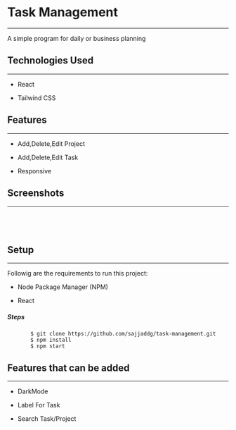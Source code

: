 <h1>Task Management</h1>
<hr><p>A simple program for daily or business planning</p><h2>Technologies Used</h2>
<hr><ul>
<li>React</li>
</ul><ul>
<li>Tailwind CSS</li>
</ul><h2>Features</h2>
<hr><ul>
<li>Add,Delete,Edit Project</li>
</ul><ul>
<li>Add,Delete,Edit Task</li>
</ul><ul>
<li>Responsive</li>
</ul><h2>Screenshots</h2>
<hr><p><img src="https://i.postimg.cc/ZqwmX0bx/Screenshot1.png" alt=""></p><p><img src="https://i.postimg.cc/kDPPWbsq/Screenshot2.png" alt=""></p><p><img src="https://i.postimg.cc/ZYGWwsDK/Screenshot3.png" alt=""></p><p><img src="https://i.postimg.cc/G2NChNsB/Screenshot5.png" alt=""></p><h2>Setup</h2>
<hr><p>Followig are the requirements to run this project:</p>
<ul>
<li>
<p>Node Package Manager (NPM)</p>
</li>
<li>
<p>React</p>
</li>
</ul><h5>Steps</h5><ul>

```
    $ git clone https://github.com/sajjaddg/task-management.git
    $ npm install
    $ npm start
```

</ul><h2>Features that can be added</h2>
<hr><ul>
<li>DarkMode</li>
</ul><ul>
<li>Label For Task</li>
</ul><ul>
<li>Search Task/Project</li>
</ul>

